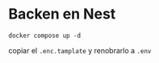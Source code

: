 # Backen en Nest

```
docker compose up -d
```

copiar el ```.enc.tamplate``` y renobrarlo a ```.env ```